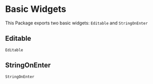 # Basic Widgets
This Package exports two basic widgets: `Editable` and `StringOnEnter`

## Editable
```@docs
Editable
```

## StringOnEnter
```@docs
StringOnEnter
```